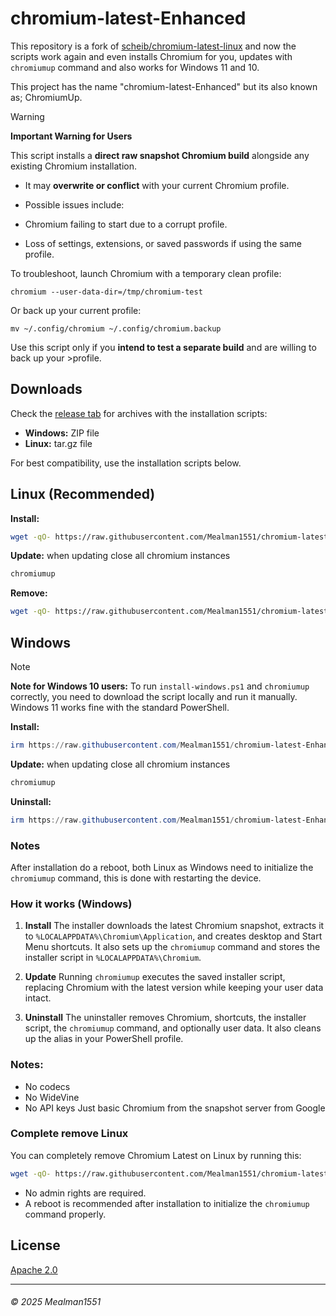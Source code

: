 # chromium-latest-Enhanced

This repository is a fork of [scheib/chromium-latest-linux](https://github.com/scheib/chromium-latest-linux) and now the scripts work again and even installs Chromium for you, updates with `chromiumup` command and also works for Windows 11 and 10.

This project has the name "chromium-latest-Enhanced" but its also known as; ChromiumUp.
> [!Warning]
>**Important Warning for Users**
>
>This script installs a **direct raw snapshot Chromium build** alongside any existing Chromium installation.
>
>* It may **overwrite or conflict** with your current Chromium profile.
>* Possible issues include:
>
> * Chromium failing to start due to a corrupt profile.
> * Loss of settings, extensions, or saved passwords if using the same profile.
>
>To troubleshoot, launch Chromium with a temporary clean profile:
>
>```
>chromium --user-data-dir=/tmp/chromium-test
>```
>
>Or back up your current profile:
>
>```
>mv ~/.config/chromium ~/.config/chromium.backup
>```
>
>Use this script only if you **intend to test a separate build** and are willing to back up your >profile.


## Downloads

Check the [release tab](https://github.com/Mealman1551/chromium-latest-Enhanced/releases) for archives with the installation scripts:

* **Windows:** ZIP file
* **Linux:** tar.gz file

For best compatibility, use the installation scripts below.

## Linux (Recommended)

**Install:**

```bash
wget -qO- https://raw.githubusercontent.com/Mealman1551/chromium-latest-Enhanced/refs/heads/master/install.sh | bash
```

**Update:**
when updating close all chromium instances
```bash
chromiumup
```

**Remove:**

```bash
wget -qO- https://raw.githubusercontent.com/Mealman1551/chromium-latest-Enhanced/refs/heads/master/remove.sh | bash
```

## Windows
> [!note]
> **Note for Windows 10 users:** To run `install-windows.ps1` and `chromiumup` correctly, you need to download the script locally and run it manually. Windows 11 works fine with the standard PowerShell.


**Install:**

```powershell
irm https://raw.githubusercontent.com/Mealman1551/chromium-latest-Enhanced/refs/heads/master/install-windows.ps1 | iex
```

**Update:**
when updating close all chromium instances
```powershell
chromiumup
```

**Uninstall:**

```powershell
irm https://raw.githubusercontent.com/Mealman1551/chromium-latest-Enhanced/refs/heads/master/uninstall-windows.ps1 | iex
```
### Notes

After installation do a reboot, both Linux as Windows need to initialize the `chromiumup` command, this is done with restarting the device.


### How it works (Windows)

1. **Install**
   The installer downloads the latest Chromium snapshot, extracts it to `%LOCALAPPDATA%\Chromium\Application`, and creates desktop and Start Menu shortcuts. It also sets up the `chromiumup` command and stores the installer script in `%LOCALAPPDATA%\Chromium`.

2. **Update**
   Running `chromiumup` executes the saved installer script, replacing Chromium with the latest version while keeping your user data intact.

3. **Uninstall**
   The uninstaller removes Chromium, shortcuts, the installer script, the `chromiumup` command, and optionally user data. It also cleans up the alias in your PowerShell profile.

### Notes:

- No codecs
- No WideVine
- No API keys
Just basic Chromium from the snapshot server from Google

### Complete remove Linux

You can completely remove Chromium Latest on Linux by running this:

```bash
wget -qO- https://raw.githubusercontent.com/Mealman1551/chromium-latest-Enhanced/refs/heads/master/remove_complete.sh | bash
```

- No admin rights are required.
- A reboot is recommended after installation to initialize the `chromiumup` command properly.

## License

[Apache 2.0](/LICENSE)

---

###### &copy; 2025 Mealman1551

